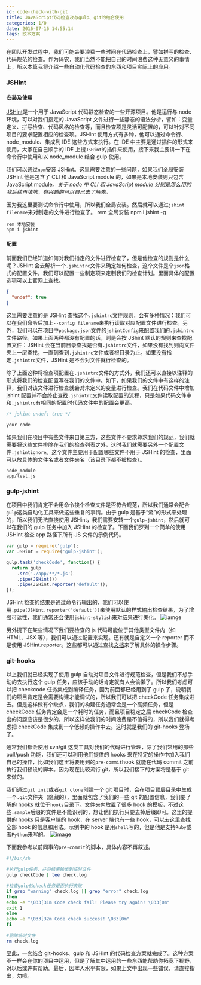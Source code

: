 ```yaml
---
id: code-check-with-git
title: JavaScript代码检查及与gulp、git的结合使用
categories: 1/0
date: 2016-07-16 14:55:14
tags: 技术方案
---
```


在团队开发过程中，我们可能会要浪费一些时间在代码检查上，譬如拼写的检查、代码规范的检查。作为码农，我们当然不能把自己的时间浪费这种无意义的事情上，所以本篇我将介绍一些自动化代码检查的东西和项目实际上的应用。

<!--more-->

### JSHint

#### 安装及使用

[JSHint](http://jshint.com/)是一个用于 JavaScript 代码静态检查的一些开源项目。他是运行与 node 环境，可以对我们指定的 JavaScript 文件进行一些静态的语法分析，譬如：变量定义、拼写检查、代码风格的检查等，而且检查项是灵活可配置的，可以针对不同项目的要求配置相应的检查项。JSHint 使用方式有多种，他可以通过命令行、node_module、集成到 IDE 这些方式来执行。在 IDE 中主要是通过插件的形式来使用，大家在自己顺手的 IDE 上搜`JSHint`的插件来使用，接下来我主要讲一下在命令行中使用和以 node_module 结合 gulp 使用。

我们可以通过`npm`安装 JSHint。这里需要注意的一些问题，如果我们全局安装 JSHint 他是包含了 CLI 和 JavaScript module 的，如果是本地安装则只包含 JavaScript module。_关于 node 中 CLI 和 JavaScript module 分别是怎么用的我后续再填坑，有兴趣的可以自己去了解先。_

因为我这里要测试命令行中使用，所以我们全局安装。然后就可以通过`jshint filename`来对制定的文件进行检查了。
rem 全局安装
npm i jshint -g

    rem 本地安装
    npm i jshint

#### 配置

前面我们已经知道如何对我们指定的文件进行检查了，但是他检查的规则是什么呢？JSHint 会去解析一个`.jshintrc`文件来确定如何检查，这个文件是个`json`格式的配置文件，我们可以配置一些制定项来定制我们的检查计划。里面具体的配置选项可以上官网上查找。

```json
{
  "undef": true
}
```

这里需要注意的是 JSHint 查找这个`.jshintrc`文件规则，会有多种情况：我们可以在我们命令后加上`--config filename`来执行读取对应配置文件进行检查。另外，我们可以在项目中`package.json`文件的`jshintConfig`来配置我们的`.jshintrc`文件路径。如果上面两种都没有配置的话，则是会按 JShint 默认的规则来查找配置文件：JSHint 会在当前目录查找是否有`.jshintrc`文件，如果没有找到则向文件夹上一层查找，一直到查到`.jshintrc`文件或者根目录为止。如果没有指定`.jshintrc`文件，JSHint 是不会对文件就行检查的。

除了上面这种将检查项配置在`.jshintrc`文件的方式外，我们还可以直接以注释的形式将我们的检查配置写在我们的文件中。如下，如果我们的文件中有这样的注释，我们对该文件进行检查就会对未定义的变量进行检查。我们在代码文件中增加 jshint 配置并不会终止查找`.jshintrc`文件读取配置的流程，只是如果代码文件中和`.jshintrc`有相同的配置时代码文件中的配置会更高。

```javascript
/* jshint undef: true */

your code
```

如果我们在项目中有些文件来自第三方，这些文件不要求尊求我们的规范，我们就需要将这些文件排除在我们的检查列表之外，这时我们就需要另外一个配置文件`.jshintignore`。这个文件主要用于配置哪些文件不用于 JSHint 的检查，里面可以放具体的文件名或者文件夹名（该目录下都不被检查）。

```
node_module
app/test.js
```

### gulp-jshint

在项目中我们肯定不会用命令挨个检查文件是否符合规范，所以我们通常会配合`gulp`这类自动化工具来做这些重复的事情。由于 gulp 是基于“流”的形式来处理的，所以我们无法直接使用 JSHint，我们需要安转一个`gulp-jshint`，然后就可以在我们的 gulp 任务中加入 JSHint 的检查了。下面我们罗列一个简单的使用 JSHint 检查 app 路径下所有 JS 文件的示例代码。

```javascript
var gulp = require('gulp');
var JSHint = require('gulp-jshint');

gulp.task('checkCode', function() {
  return gulp
    .src('./app/**/*.js')
    .pipe(JSHint())
    .pipe(JSHint.reporter('default'));
});
```

JSHint 检查的结果是通过命令行输出的，我们可以使用`.pipe(JSHint.reporter('default'))`来使用默认的样式输出检查结果，为了增强可读性，我们通常还会使用`jshint-stylish`来对结果进行美化。
![iamge](http://7xqhnl.com1.z0.glb.clouddn.com/jshint%E6%A0%BC%E5%BC%8F%E5%8C%96%E8%BE%93%E5%87%BA.png)

另外提下在某些情况下我们要检查的 js 代码可能位于其他类型文件内（如 HTML、JSX 等），我们可以通过配置来实现。还有就是自定义一个 reporter 而不是使用 JSHint.reporter。这些都可以通过查找[文档](https://github.com/spalger/gulp-jshint)来了解具体的操作步骤。

### git-hooks

以上我们就已经实现了使用 gulp 自动对项目文件进行规范检查，但是我们不想手动的去执行这个 gulp 任务，应该手动的话肯定就有人会偷懒了。所以我们考虑可以把 checkcode 任务集成到编译任务，因为前面都已经用到了 gulp 了，说明我们的项目肯定是会需要构建才能调试的，所以我们可以把 checkCode 任务集成进去。但是这样做有个缺点，我们的构建任务通常会是一个高频任务，但是 checkCode 任务肯定会是一个耗时的任务，而且项目稳定之后 checkCode 检查出的问题应该是很少的，所以这样做我们的时间浪费是不值得的，所以我们就得考虑把 checkCode 集成到一个低频的操作中去。这时就是我们的 git-hooks 登场了。

通常我们都会使用 svn/git 这类工具对我们的代码进行管理，除了我们常用的那些 pull/push 功能，我们还可以利用他们提供的 hooks 来在特定的操作中加入我们自己的操作，比如我们这里将要用到的`pre-commit`hook 就能在代码 commit 之前执行我们预设的脚本。因为现在比较流行 git，所以我们接下的方案将是基于 git 来做的。

我们通过`git init`或者`git clone`创建一个 git 项目时，会在项目顶层目录中生成一个`.git`文件夹（隐藏的），里面就包含了我们的一些 git 的配置信息，我们要了解的 hooks 就位于`hooks`目录下。文件夹内放置了很多 hook 的模板，不过这些`.sample`后缀的文件是不能识别的，想让他们执行只要去掉后缀即可。这里的提供的 hooks 只是客户端的 hook，在 server 端也有一些 hook，可以去[这里](https://git-scm.com/docs/githooks)查找全部 hook 的信息和用法。示例中的 hook 是用`shell`写的，但是他是支持`Ruby`或者`Python`来写的。
![image](http://7xqhnl.com1.z0.glb.clouddn.com/git-hooks.png)

下面我参考以前同事的`pre-commit`的脚本，具体内容不再叙述。

```bash
#!/bin/sh

#执行gulp任务，并将结果输出到临时文件
gulp checkCode | tee check.log

#检查gulp的check任务是否执行失败
if grep "warning" check.log || grep "error" check.log
then
echo -e "\033[31m Code check fail! Please try again! \033[0m"
exit 1
else
echo -e "\033[32m Code check success! \033[0m"
fi

#删除临时文件
rm check.log

```

至此，一套结合 git-hooks、gulp 和 JSHint 的代码检查方案就完成了。这种方案不一样会在你的项目中运用，但是了解其中运用的一些东西能帮助你拓宽下视野，对以后或许有帮助。最后，因本人水平有限，如果上文中出现一些错误，请直接指出，勿喷。
